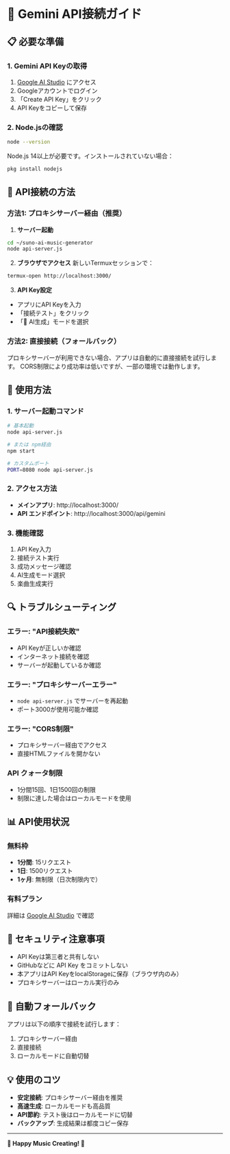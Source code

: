 # 🚀 Gemini API接続ガイド

## 📋 必要な準備

### 1. Gemini API Keyの取得
1. [Google AI Studio](https://aistudio.google.com/app/apikey) にアクセス
2. Googleアカウントでログイン
3. 「Create API Key」をクリック
4. API Keyをコピーして保存

### 2. Node.jsの確認
```bash
node --version
```
Node.js 14以上が必要です。インストールされていない場合：
```bash
pkg install nodejs
```

## 🔧 API接続の方法

### 方法1: プロキシサーバー経由（推奨）

1. **サーバー起動**
```bash
cd ~/suno-ai-music-generator
node api-server.js
```

2. **ブラウザでアクセス**
新しいTermuxセッションで：
```bash
termux-open http://localhost:3000/
```

3. **API Key設定**
- アプリにAPI Keyを入力
- 「接続テスト」をクリック
- 「🤖 AI生成」モードを選択

### 方法2: 直接接続（フォールバック）

プロキシサーバーが利用できない場合、アプリは自動的に直接接続を試行します。
CORS制限により成功率は低いですが、一部の環境では動作します。

## 📱 使用方法

### 1. サーバー起動コマンド
```bash
# 基本起動
node api-server.js

# または npm経由
npm start

# カスタムポート
PORT=8080 node api-server.js
```

### 2. アクセス方法
- **メインアプリ**: http://localhost:3000/
- **API エンドポイント**: http://localhost:3000/api/gemini

### 3. 機能確認
1. API Key入力
2. 接続テスト実行
3. 成功メッセージ確認
4. AI生成モード選択
5. 楽曲生成実行

## 🔍 トラブルシューティング

### エラー: "API接続失敗"
- API Keyが正しいか確認
- インターネット接続を確認
- サーバーが起動しているか確認

### エラー: "プロキシサーバーエラー"
- `node api-server.js` でサーバーを再起動
- ポート3000が使用可能か確認

### エラー: "CORS制限"
- プロキシサーバー経由でアクセス
- 直接HTMLファイルを開かない

### API クォータ制限
- 1分間15回、1日1500回の制限
- 制限に達した場合はローカルモードを使用

## 📊 API使用状況

### 無料枠
- **1分間**: 15リクエスト
- **1日**: 1500リクエスト
- **1ヶ月**: 無制限（日次制限内で）

### 有料プラン
詳細は [Google AI Studio](https://aistudio.google.com/) で確認

## 🚨 セキュリティ注意事項

- API Keyは第三者と共有しない
- GitHubなどに API Key をコミットしない
- 本アプリはAPI KeyをlocalStorageに保存（ブラウザ内のみ）
- プロキシサーバーはローカル実行のみ

## 🔄 自動フォールバック

アプリは以下の順序で接続を試行します：
1. プロキシサーバー経由
2. 直接接続
3. ローカルモードに自動切替

## 💡 使用のコツ

- **安定接続**: プロキシサーバー経由を推奨
- **高速生成**: ローカルモードも高品質
- **API節約**: テスト後はローカルモードに切替
- **バックアップ**: 生成結果は都度コピー保存

---

**🎵 Happy Music Creating! 🎵**